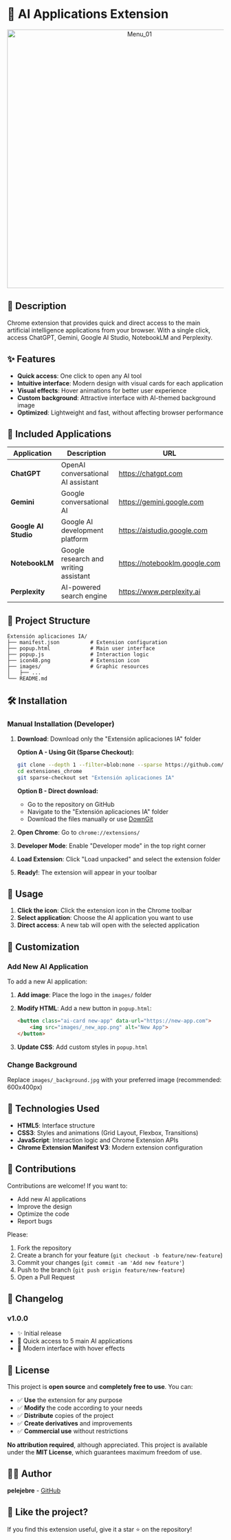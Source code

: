 # 🤖 AI Applications Extension

<p align="center"><img src="images/Menu_01.png" alt="Menu_01" width="600"/></p>

## 📌 Description

Chrome extension that provides quick and direct access to the main artificial intelligence applications from your browser. With a single click, access ChatGPT, Gemini, Google AI Studio, NotebookLM and Perplexity.

## ✨ Features

- **Quick access**: One click to open any AI tool
- **Intuitive interface**: Modern design with visual cards for each application
- **Visual effects**: Hover animations for better user experience
- **Custom background**: Attractive interface with AI-themed background image
- **Optimized**: Lightweight and fast, without affecting browser performance

## 🚀 Included Applications

| Application | Description | URL |
|-------------|-------------|-----|
| **ChatGPT** | OpenAI conversational AI assistant | <https://chatgpt.com> |
| **Gemini** | Google conversational AI | <https://gemini.google.com> |
| **Google AI Studio** | Google AI development platform | <https://aistudio.google.com> |
| **NotebookLM** | Google research and writing assistant | <https://notebooklm.google.com> |
| **Perplexity** | AI-powered search engine | <https://www.perplexity.ai> |

## 📂 Project Structure

```text
Extensión aplicaciones IA/
├── manifest.json          # Extension configuration
├── popup.html             # Main user interface
├── popup.js               # Interaction logic
├── icon48.png             # Extension icon
├── images/                # Graphic resources
│   ├── ...
└── README.md              
```

## 🛠️ Installation

### Manual Installation (Developer)

1. **Download**: Download only the "Extensión aplicaciones IA" folder

   **Option A - Using Git (Sparse Checkout):**
   ```bash
   git clone --depth 1 --filter=blob:none --sparse https://github.com/pelejebre/extensiones_chrome.git
   cd extensiones_chrome
   git sparse-checkout set "Extensión aplicaciones IA"
   ```

   **Option B - Direct download:**
   - Go to the repository on GitHub
   - Navigate to the "Extensión aplicaciones IA" folder
   - Download the files manually or use [DownGit](https://minhaskamal.github.io/DownGit)

2. **Open Chrome**: Go to `chrome://extensions/`

3. **Developer Mode**: Enable "Developer mode" in the top right corner

4. **Load Extension**: Click "Load unpacked" and select the extension folder

5. **Ready!**: The extension will appear in your toolbar

## 🎯 Usage

1. **Click the icon**: Click the extension icon in the Chrome toolbar
2. **Select application**: Choose the AI application you want to use
3. **Direct access**: A new tab will open with the selected application

## 🔧 Customization

### Add New AI Application

To add a new AI application:

1. **Add image**: Place the logo in the `images/` folder
2. **Modify HTML**: Add a new button in `popup.html`:

   ```html
   <button class="ai-card new-app" data-url="https://new-app.com">
       <img src="images/_new_app.png" alt="New App">
   </button>
   ```

3. **Update CSS**: Add custom styles in `popup.html`

### Change Background

Replace `images/_background.jpg` with your preferred image (recommended: 600x400px)

## 🎨 Technologies Used

- **HTML5**: Interface structure
- **CSS3**: Styles and animations (Grid Layout, Flexbox, Transitions)
- **JavaScript**: Interaction logic and Chrome Extension APIs
- **Chrome Extension Manifest V3**: Modern extension configuration

## 🤝 Contributions

Contributions are welcome! If you want to:

- Add new AI applications
- Improve the design
- Optimize the code
- Report bugs

Please:

1. Fork the repository
2. Create a branch for your feature (`git checkout -b feature/new-feature`)
3. Commit your changes (`git commit -am 'Add new feature'`)
4. Push to the branch (`git push origin feature/new-feature`)
5. Open a Pull Request

## 📝 Changelog

### v1.0.0

- ✨ Initial release
- 🎯 Quick access to 5 main AI applications
- 🎨 Modern interface with hover effects

## 📄 License

This project is **open source** and **completely free to use**. You can:

- ✅ **Use** the extension for any purpose
- ✅ **Modify** the code according to your needs
- ✅ **Distribute** copies of the project
- ✅ **Create derivatives** and improvements
- ✅ **Commercial use** without restrictions

**No attribution required**, although appreciated. This project is available under the **MIT License**, which guarantees maximum freedom of use.

## 👨‍💻 Author

**pelejebre** - [GitHub](https://github.com/pelejebre)

## 🌟 Like the project?

If you find this extension useful, give it a star ⭐ on the repository!